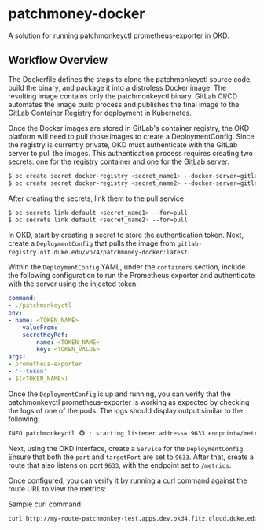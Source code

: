 # patchmoney-docker

A solution for running patchmonkeyctl prometheus-exporter in OKD. 

## Workflow Overview
The Dockerfile defines the steps to clone the patchmonkeyctl source code, build the binary, and package it into a distroless Docker image. The resulting image contains only the patchmonkeyctl binary. GitLab CI/CD automates the image build process and publishes the final image to the GitLab Container Registry for deployment in Kubernetes.

Once the Docker images are stored in GitLab's container registry, the OKD platform will need to pull those images to create a DeploymentConfig. Since the registry is currently private, OKD must authenticate with the GitLab server to pull the images. This authentication process requires creating two secrets: one for the registry container and one for the GitLab server.

```bash
$ oc create secret docker-registry <secret_name1> --docker-server=gitlab-registry.oit.duke.edu --docker-username=<gitlab_uname> --docker-password=<gitlab_user_pwd>
$ oc create secret docker-registry <secret_name2> --docker-server=gitlab.oit.duke.edu --docker-username=<gitlab_uname> --docker-password=<gitlab_user_pwd>
```

After creating the secrets, link them to the pull service

```bash
$ oc secrets link default <secret_name1> --for=pull
$ oc secrets link default <secret_name2> --for=pull
```

In OKD, start by creating a secret to store the authentication token. Next, create a `DeploymentConfig` that pulls the image from `gitlab-registry.oit.duke.edu/vn74/patchmoney-docker:latest`.

Within the `DeploymentConfig` YAML, under the `containers` section, include the following configuration to run the Prometheus exporter and authenticate with the server using the injected token:

```yaml
command:
- ./patchmonkeyctl
env:
- name: <TOKEN_NAME>
    valueFrom:
    secretKeyRef:
        name: <TOKEN_NAME>
        key: <TOKEN_VALUE>
args:
- prometheus-exporter
- '--token'
- $(<TOKEN_NAME>)
```
Once the `DeploymentConfig` is up and running, you can verify that the patchmonkeyctl prometheus-exporter is working as expected by checking the logs of one of the pods. The logs should display output similar to the following:
```bash
INFO patchmonkeyctl 🐵 : starting listener address=:9633 endpoint=/metrics poll-interval=5m0
```

Next, using the OKD interface, create a `Service` for the `DeploymentConfig`. Ensure that both the `port` and `targetPort` are set to `9633`. After that, create a route that also listens on port `9633`, with the endpoint set to `/metrics`.

Once configured, you can verify it by running a curl command against the route URL to view the metrics:

Sample curl command:
```bash
curl http://my-route-patchmonkey-test.apps.dev.okd4.fitz.cloud.duke.edu/metrics
```